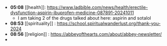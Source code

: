 - **05:08** [[health]]:  https://www.ladbible.com/news/health/erectile-dysfunction-aspirin-ibuprofen-medicine-087891-20241011
	- I am taking 2 of the drugs talked about here: aspirin and sotalol
- **08:53** [[spirituality]] :  https://school.spiritualwanderlust.org/thank-you-2024
- **08:56** [[religion]] :  https://abbeyofthearts.com/about/abbey-newsletter/
-